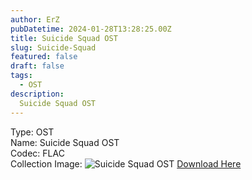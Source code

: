 ```yaml
---
author: ErZ
pubDatetime: 2024-01-28T13:28:25.00Z
title: Suicide Squad OST
slug: Suicide-Squad
featured: false
draft: false
tags:
  - OST
description:
  Suicide Squad OST
---
```

Type: OST<br>
Name: Suicide Squad OST<br>
Codec: FLAC<br>
Collection Image: ![Suicide Squad OST](https://ucarecdn.com/43324372-108f-473d-98b0-73c29d1be612/-/preview/300x300/-/quality/smart_retina/-/format/auto/)
[Download Here](https://cuty.io/ErZSuicSquad)